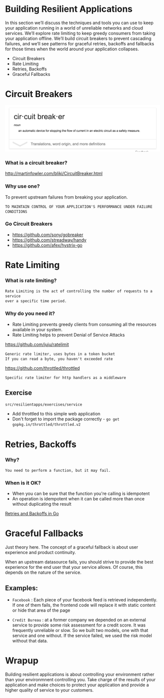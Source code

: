 # Building Resilient Applications

In this section we’ll discuss the techniques and tools you can use to keep your application running in a world of unreliable networks and cloud services.  We’ll explore rate limiting to keep greedy consumers from taking your application offline.  We’ll build circuit breakers to prevent cascading failures, and we’ll see patterns for graceful retries, backoffs and fallbacks for those times when the world around your application collapses.

- Circuit Breakers 
- Rate Limiting
- Retries, Backoffs 
- Graceful Fallbacks

# Circuit Breakers 

![CircuitBreaker](./circuitbreaker.png)

### What is a circuit breaker?

http://martinfowler.com/bliki/CircuitBreaker.html

### Why use one?

To prevent upstream failures from breaking your application.

	TO MAINTAIN CONTROL OF YOUR APPLICATION'S PERFORMANCE UNDER FAILURE CONDITIONS

### Go Circuit Breakers

- https://github.com/sony/gobreaker
- https://github.com/streadway/handy
- https://github.com/afex/hystrix-go

# Rate Limiting

### What is rate limiting?

	Rate Limiting is the act of controlling the number of requests to a service
	over a specific time period.

### Why do you need it?
	
- Rate Limiting prevents greedy clients from consuming all the resources available
	in your system.
- Rate Limiting helps to prevent Denial of Service Attacks


https://github.com/juju/ratelimit
	
	Generic rate limiter, uses bytes in a token bucket
	If you can read a byte, you haven't exceeded rate

https://github.com/throttled/throttled

	Specific rate limiter for http handlers as a middleware


## Exercise

	src/resilientapps/exercises/service

- Add throttled to this simple web application
- Don't forget to import the package correctly - `go get gopkg.in/throttled/throttled.v2`

# Retries, Backoffs 

### Why?

	You need to perform a function, but it may fail.
	
### When is it OK?
	
- When you can be sure that the function you're calling is idempotent
- An operation is idempotent when it can be called more than once without duplicating the result

[Retries and Backoffs in Go](https://github.com/cenk/backoff)

# Graceful Fallbacks

Just theory here.  The concept of a graceful fallback is about user experience and product continuity.

When an upstream datasource fails, you should strive to provide the best experience for the end user that your service allows.  Of course, this depends on the nature of the service.

## Examples:

- `Facebook` : Each piece of your facebook feed is retrieved independently.  If one of them fails, the frontend code will replace it with static content or hide that area of the page

- `Credit Bureau` : at a former company we depended on an external service to provide some risk assessment for a credit score.  It was frequently unreliable or slow.  So we built two models, one with that service and one without.  If the service failed, we used the risk model without that data.

# Wrapup

Building resilient applications is about controlling your environment rather than your environmnent controlling you.  Take charge of the results of your application and make choices to protect your application and provide a higher quality of service to your customers.


